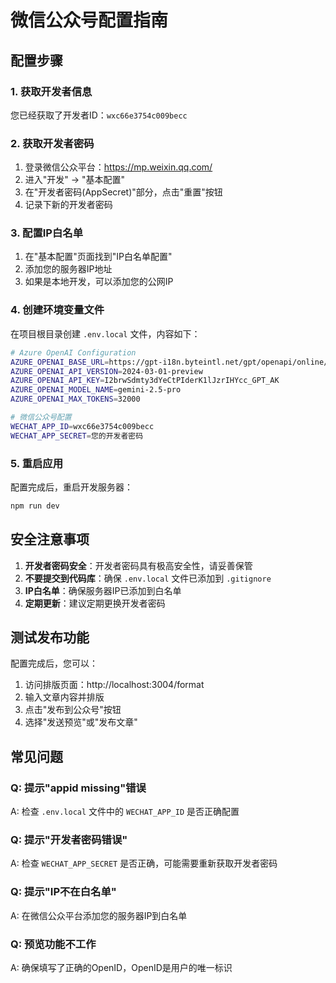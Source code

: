 # 微信公众号配置指南

## 配置步骤

### 1. 获取开发者信息
您已经获取了开发者ID：`wxc66e3754c009becc`

### 2. 获取开发者密码
1. 登录微信公众平台：https://mp.weixin.qq.com/
2. 进入"开发" -> "基本配置"
3. 在"开发者密码(AppSecret)"部分，点击"重置"按钮
4. 记录下新的开发者密码

### 3. 配置IP白名单
1. 在"基本配置"页面找到"IP白名单配置"
2. 添加您的服务器IP地址
3. 如果是本地开发，可以添加您的公网IP

### 4. 创建环境变量文件
在项目根目录创建 `.env.local` 文件，内容如下：

```bash
# Azure OpenAI Configuration
AZURE_OPENAI_BASE_URL=https://gpt-i18n.byteintl.net/gpt/openapi/online/v2/crawl/openai/deployments/gpt_openapi
AZURE_OPENAI_API_VERSION=2024-03-01-preview
AZURE_OPENAI_API_KEY=I2brwSdmty3dYeCtPIderK1lJzrIHYcc_GPT_AK
AZURE_OPENAI_MODEL_NAME=gemini-2.5-pro
AZURE_OPENAI_MAX_TOKENS=32000

# 微信公众号配置
WECHAT_APP_ID=wxc66e3754c009becc
WECHAT_APP_SECRET=您的开发者密码
```

### 5. 重启应用
配置完成后，重启开发服务器：

```bash
npm run dev
```

## 安全注意事项

1. **开发者密码安全**：开发者密码具有极高安全性，请妥善保管
2. **不要提交到代码库**：确保 `.env.local` 文件已添加到 `.gitignore`
3. **IP白名单**：确保服务器IP已添加到白名单
4. **定期更新**：建议定期更换开发者密码

## 测试发布功能

配置完成后，您可以：

1. 访问排版页面：http://localhost:3004/format
2. 输入文章内容并排版
3. 点击"发布到公众号"按钮
4. 选择"发送预览"或"发布文章"

## 常见问题

### Q: 提示"appid missing"错误
A: 检查 `.env.local` 文件中的 `WECHAT_APP_ID` 是否正确配置

### Q: 提示"开发者密码错误"
A: 检查 `WECHAT_APP_SECRET` 是否正确，可能需要重新获取开发者密码

### Q: 提示"IP不在白名单"
A: 在微信公众平台添加您的服务器IP到白名单

### Q: 预览功能不工作
A: 确保填写了正确的OpenID，OpenID是用户的唯一标识 